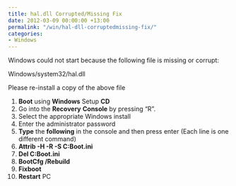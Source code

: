 ```yaml
---
title: hal.dll Corrupted/Missing Fix
date: 2012-03-09 00:00:00 +13:00
permalink: "/win/hal-dll-corruptedmissing-fix/"
categories:
- Windows
---
```


Windows could not start because the following file is missing or corrupt:
  
Windows/system32/hal.dll
  
Please re-install a copy of the above file

  1. **Boot** using **Windows** Setup **CD**
  2. Go into the **Recovery** **Console** by pressing &#8220;R&#8221;.
  3. Select the appropriate Windows install
  4. Enter the administrator password
  5. **Type** the **following** in the console and then press enter (Each line is one different command)
  6. **Attrib -H -R -S C:Boot.ini**
  7. **Del C:Boot.ini**
  8. **BootCfg /Rebuild**
  9. **Fixboot**
 10. **Restart** PC
